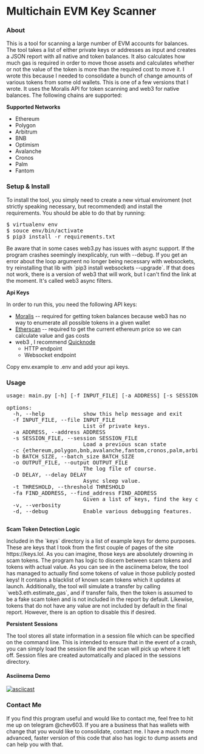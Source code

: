 # Multichain EVM Key Scanner

### About

<p>
This is a tool for scanning a large number of EVM accounts for balances. The tool takes a list of either private keys 
or addresses as input and creates a JSON report with all native and token balances. It also calculates how much gas 
is required in order to move those assets and calculates whether or not the value of the token is more than the required 
cost to move it. I wrote this because I needed to consolidate a bunch of change amounts of various tokens from some old 
wallets. This is one of a few versions that I wrote. It uses the Moralis API for token scanning and web3 for native 
balances. The following chains are supported:
</p>

<b> Supported Networks </b>

- Ethereum 
- Polygon
- Arbitrum
- BNB
- Optimism 
- Avalanche
- Cronos
- Palm
- Fantom
<p>

</p>

### Setup & Install

<p>
To install the tool, you simply need to create a new virtual enviroment (not strictly speaking necessary, but recommended) 
and install the requirements. You should be able to do that by running:
</p>
<pre>
$ virtualenv env
$ souce env/bin/activate
$ pip3 install -r requirements.txt
</pre>

<p>
Be aware that in some cases web3.py has issues with async support. If the program crashes seemingly inexplicably, 
run with --debug. If you get an error about the loop argument no longer being necessary with websockets, try reinstalling 
that lib with `pip3 install websockets --upgrade`. If that does not work, there is a version of web3 that will work, but 
I can't find the link at the moment. It's called web3 async filters.
</p>
<b>
Api Keys
</b>
<p>
In order to run this, you need the following API keys:
</p>

- [Moralis](https://moralis.io) -- required for getting token balances because web3 has no way to enumerate all possible tokens in a given wallet
- [Etherscan](https://etherscan.io) -- required to get the current ethereum price so we can calculate value and gas costs
- web3 , I recommend [Quicknode](https://quicknode.com)
  - HTTP endpoint
  - Websocket endpoint

<p>
Copy env.example to .env and add your api keys.
</p>


### Usage
<pre>
usage: main.py [-h] [-f INPUT_FILE] [-a ADDRESS] [-s SESSION_FILE] [-c {ethereum,polygon,bnb,avalanche,fantom,cronos,palm,arbitrum,optimism}] [-b BATCH_SIZE] [-o OUTPUT_FILE] [-D DELAY] [-t THRESHOLD] [-fa FIND_ADDRESS] [-v] [-d]

options:
  -h, --help            show this help message and exit
  -f INPUT_FILE, --file INPUT_FILE
                        List of private keys.
  -a ADDRESS, --address ADDRESS
  -s SESSION_FILE, --session SESSION_FILE
                        Load a previous scan state
  -c {ethereum,polygon,bnb,avalanche,fantom,cronos,palm,arbitrum,optimism}, --chain {ethereum,polygon,bnb,avalanche,fantom,cronos,palm,arbitrum,optimism}
  -b BATCH_SIZE, --batch_size BATCH_SIZE
  -o OUTPUT_FILE, --output OUTPUT_FILE
                        The log file of course.
  -D DELAY, --delay DELAY
                        Async sleep value.
  -t THRESHOLD, --threshold THRESHOLD
  -fa FIND_ADDRESS, --find_address FIND_ADDRESS
                        Given a list of keys, find the key correspondingto this address.
  -v, --verbosity
  -d, --debug           Enable various debugging features.
                                                             
</pre>

<b>
Scam Token Detection Logic
</b>

<p>
Included in the `keys` directory is a list of example keys for demo purposes. These are keys that I took from the first 
couple of pages of the site https://keys.lol. As you can imagine, those keys are absolutely drowning in scam tokens. 
The program has logic to discern between scam tokens and tokens with actual value. As you can see in the asciinema below, 
the tool has managed to actually find some tokens of value in those publicly posted keys! It contains a blacklist of 
known scam tokens which it updates at launch. Additionally, the tool will simulate a transfer by calling `web3.eth.estimate_gas`,  
and if transfer fails, then the token is assumed to be a fake scam token and is not included in the report by default. 
Likewise, tokens that do not have any value are not included by default in the final report. However, 
there is an option to disable this if desired. 
</p>

<b>
Persistent Sessions
</b>

<p>
The tool stores all state information in a session file which can be specified on the command line. This is intended 
to ensure that in the event of a crash, you can simply load the session file and the scan will pick up where it left off. 
Session files are created automatically and placed in the sessions directory.
</p>

#### Asciinema Demo

[![asciicast](https://asciinema.org/a/BYipIlrq7ictgLL9D90DvXcxt.svg)](https://asciinema.org/a/BYipIlrq7ictgLL9D90DvXcxt)


### Contact Me

<p>
If you find this program useful and would like to contact me, feel free to hit me up on telegram @chev603. If you are a 
business that has wallets with change that you would like to consolidate, contact me. I have a much more advanced, faster version 
of this code that also has logic to dump assets and can help you with that.
</p>